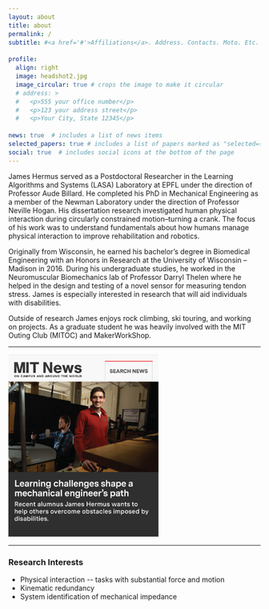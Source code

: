 ```yaml
---
layout: about
title: about
permalink: /
subtitle: #<a href='#'>Affiliations</a>. Address. Contacts. Moto. Etc.

profile:
  align: right
  image: headshot2.jpg
  image_circular: true # crops the image to make it circular
  # address: >
  #   <p>555 your office number</p>
  #   <p>123 your address street</p>
  #   <p>Your City, State 12345</p>

news: true  # includes a list of news items
selected_papers: true # includes a list of papers marked as "selected={true}"
social: true  # includes social icons at the bottom of the page
---
```


James Hermus served as a Postdoctoral Researcher in the Learning Algorithms and Systems (LASA) Laboratory at EPFL under the direction of Professor Aude Billard. He completed his PhD in Mechanical Engineering as a member of the Newman Laboratory under the direction of Professor Neville Hogan. His dissertation research investigated human physical interaction during circularly constrained motion–turning a crank.  The focus of his work was to understand fundamentals about how humans manage physical interaction to improve rehabilitation and robotics. 
<p>
Originally from Wisconsin, he earned his bachelor’s degree in Biomedical Engineering with an Honors in Research at the University of Wisconsin – Madison in 2016. During his undergraduate studies, he worked in the Neuromuscular Biomechanics lab of Professor Darryl Thelen where he helped in the design and testing of a novel sensor for measuring tendon stress. James is especially interested in research that will aid individuals with disabilities. 
<p>
Outside of research James enjoys rock climbing, ski touring, and working on projects. As a graduate student he was heavily involved with the MIT Outing Club (MITOC) and MakerWorkShop. 
<p>

<div class="row justify-content-center mt-4"> <!-- Added mt-4 class to add space between the sections -->
    <div class="col-sm-8 text-center">
        <hr> <!-- Horizontal line to separate sections -->
    </div>
</div>

<div class="row justify-content-center">
    <div class="col-sm-8 mt-3 mt-md-0 text-center"> <!-- Added text-center class here -->
        <a href="https://news.mit.edu/2023/james-hermus-learning-challenges-shape-mechanical-engineers-path-0212">
            <img src="assets/img/MITNewsPhoto.png" alt="example image" class="img-fluid rounded z-depth-1" style="max-width: 300px;">
        </a>
    </div>
</div>

<div class="row justify-content-center mt-4"> <!-- Added mt-4 class to add space between the sections -->
    <div class="col-sm-8 text-center">
        <hr> <!-- Horizontal line to separate sections -->
    </div>
</div>

<h3 class="card-title font-weight-medium">Research Interests</h3> <div>
<ul>
  <li> Physical interaction -- tasks with substantial force and motion </li>
  <li> Kinematic redundancy </li>
  <li> System identification of mechanical impedance </li>
</ul>
<p>

<!-- Put your address / P.O. box / other info right below your picture. You can also disable any these elements by editing `profile` property of the YAML header of your `_pages/about.md`. Edit `_bibliography/papers.bib` and Jekyll will render your [publications page](/al-folio/publications/) automatically.

Link to your social media connections, too. This theme is set up to use [Font Awesome icons](http://fortawesome.github.io/Font-Awesome/) and [Academicons](https://jpswalsh.github.io/academicons/), like the ones below. Add your Facebook, Twitter, LinkedIn, Google Scholar, or just disable all of them. -->
